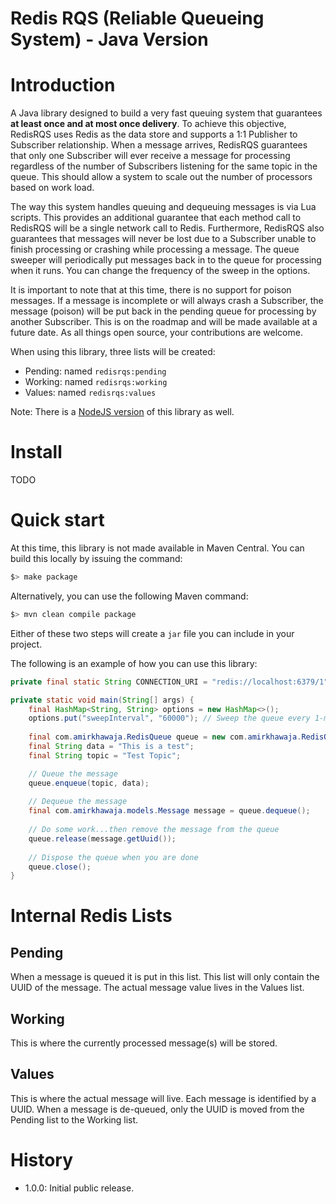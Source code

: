 Redis RQS (Reliable Queueing System) - Java Version
===================================================

# Introduction
A Java library designed to build a very fast queuing system that guarantees **at least once and at most once delivery**. To achieve this objective, RedisRQS uses Redis as the data store and supports a 1:1 Publisher to Subscriber relationship. When a message arrives, RedisRQS guarantees that only one Subscriber will ever receive a message for processing regardless of the number of Subscribers listening for the same topic in the queue. This should allow a system to scale out the number of processors based on work load.

The way this system handles queuing and dequeuing messages is via Lua scripts. This provides an additional guarantee that each method call to RedisRQS will be a single network call to Redis. Furthermore, RedisRQS also guarantees that messages will never be lost due to a Subscriber unable to finish processing or crashing while processing a message. The queue sweeper will periodically put messages back in to the queue for processing when it runs. You can change the frequency of the sweep in the options.

It is important to note that at this time, there is no support for poison messages. If a message is incomplete or will always crash a Subscriber, the message (poison) will be put back in the pending queue for processing by another Subscriber. This is on the roadmap and will be made available at a future date. As all things open source, your contributions are welcome.

When using this library, three lists will be created:

- Pending: named `redisrqs:pending`
- Working: named `redisrqs:working`
- Values: named `redisrqs:values`

Note: There is a [NodeJS version](https://github.com/akhawaja/redisrqs) of this library as well.

# Install
TODO

# Quick start
At this time, this library is not made available in Maven Central. You can build this locally by issuing the command:

``` bash
$> make package
```

Alternatively, you can use the following Maven command:

``` bash
$> mvn clean compile package
```

Either of these two steps will create a `jar` file you can include in your project. 

The following is an example of how you can use this library:

``` java
private final static String CONNECTION_URI = "redis://localhost:6379/1";

private static void main(String[] args) {
    final HashMap<String, String> options = new HashMap<>();
    options.put("sweepInterval", "60000"); // Sweep the queue every 1-minute
    
    final com.amirkhawaja.RedisQueue queue = new com.amirkhawaja.RedisQueue(CONNECTION_URI, options);
    final String data = "This is a test";
    final String topic = "Test Topic";

    // Queue the message
    queue.enqueue(topic, data);
    
    // Dequeue the message
    final com.amirkhawaja.models.Message message = queue.dequeue();
    
    // Do some work...then remove the message from the queue
    queue.release(message.getUuid());
     
    // Dispose the queue when you are done
    queue.close();
}
```

# Internal Redis Lists
## Pending
When a message is queued it is put in this list. This list will only contain
the UUID of the message. The actual message value lives in the Values list.

## Working
This is where the currently processed message(s) will be stored.

## Values
This is where the actual message will live. Each message is identified
by a UUID. When a message is de-queued, only the UUID is moved from the
Pending list to the Working list.

# History
- 1.0.0: Initial public release.
